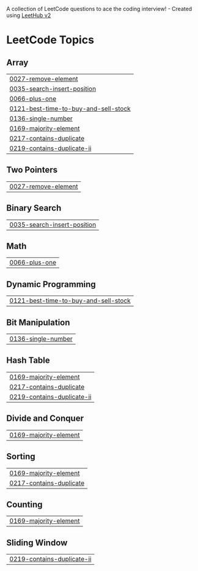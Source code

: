 A collection of LeetCode questions to ace the coding interview! - Created using [LeetHub v2](https://github.com/arunbhardwaj/LeetHub-2.0)
<!---LeetCode Topics Start-->
# LeetCode Topics
## Array
|  |
| ------- |
| [0027-remove-element](https://github.com/avinashreddy1315/Leetcode/tree/master/0027-remove-element) |
| [0035-search-insert-position](https://github.com/avinashreddy1315/Leetcode/tree/master/0035-search-insert-position) |
| [0066-plus-one](https://github.com/avinashreddy1315/Leetcode/tree/master/0066-plus-one) |
| [0121-best-time-to-buy-and-sell-stock](https://github.com/avinashreddy1315/Leetcode/tree/master/0121-best-time-to-buy-and-sell-stock) |
| [0136-single-number](https://github.com/avinashreddy1315/Leetcode/tree/master/0136-single-number) |
| [0169-majority-element](https://github.com/avinashreddy1315/Leetcode/tree/master/0169-majority-element) |
| [0217-contains-duplicate](https://github.com/avinashreddy1315/Leetcode/tree/master/0217-contains-duplicate) |
| [0219-contains-duplicate-ii](https://github.com/avinashreddy1315/Leetcode/tree/master/0219-contains-duplicate-ii) |
## Two Pointers
|  |
| ------- |
| [0027-remove-element](https://github.com/avinashreddy1315/Leetcode/tree/master/0027-remove-element) |
## Binary Search
|  |
| ------- |
| [0035-search-insert-position](https://github.com/avinashreddy1315/Leetcode/tree/master/0035-search-insert-position) |
## Math
|  |
| ------- |
| [0066-plus-one](https://github.com/avinashreddy1315/Leetcode/tree/master/0066-plus-one) |
## Dynamic Programming
|  |
| ------- |
| [0121-best-time-to-buy-and-sell-stock](https://github.com/avinashreddy1315/Leetcode/tree/master/0121-best-time-to-buy-and-sell-stock) |
## Bit Manipulation
|  |
| ------- |
| [0136-single-number](https://github.com/avinashreddy1315/Leetcode/tree/master/0136-single-number) |
## Hash Table
|  |
| ------- |
| [0169-majority-element](https://github.com/avinashreddy1315/Leetcode/tree/master/0169-majority-element) |
| [0217-contains-duplicate](https://github.com/avinashreddy1315/Leetcode/tree/master/0217-contains-duplicate) |
| [0219-contains-duplicate-ii](https://github.com/avinashreddy1315/Leetcode/tree/master/0219-contains-duplicate-ii) |
## Divide and Conquer
|  |
| ------- |
| [0169-majority-element](https://github.com/avinashreddy1315/Leetcode/tree/master/0169-majority-element) |
## Sorting
|  |
| ------- |
| [0169-majority-element](https://github.com/avinashreddy1315/Leetcode/tree/master/0169-majority-element) |
| [0217-contains-duplicate](https://github.com/avinashreddy1315/Leetcode/tree/master/0217-contains-duplicate) |
## Counting
|  |
| ------- |
| [0169-majority-element](https://github.com/avinashreddy1315/Leetcode/tree/master/0169-majority-element) |
## Sliding Window
|  |
| ------- |
| [0219-contains-duplicate-ii](https://github.com/avinashreddy1315/Leetcode/tree/master/0219-contains-duplicate-ii) |
<!---LeetCode Topics End-->